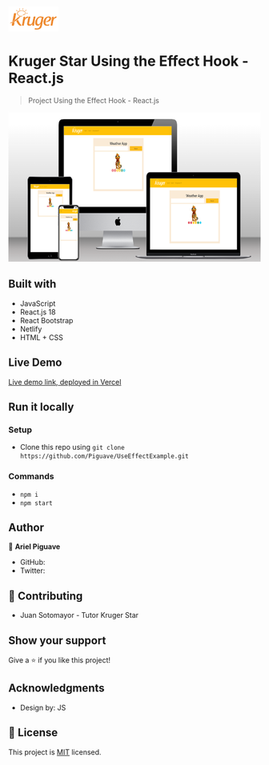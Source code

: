 <img src="./src/assets/logo.png" height="50px">

# Kruger Star Using the Effect Hook - React.js

> Project Using the Effect Hook - React.js

<img src="./src/assets/playground.png" height="300px">

## Built with 

- JavaScript
- React.js 18
- React Bootstrap
- Netlify 
- HTML + CSS

## Live Demo

[Live demo link, deployed in Vercel](https://use-effect-example-lac.vercel.app/)
## Run it locally

 ### Setup

 - Clone this repo using `git clone https://github.com/Piguave/UseEffectExample.git`

 ### Commands

 - `npm i`
 - `npm start`

## Author

👤 **Ariel Piguave**

- GitHub: 
- Twitter: 

## 🤝 Contributing

- Juan Sotomayor - Tutor Kruger Star

## Show your support

Give a ⭐ if you like this project!

## Acknowledgments

- Design by: JS

## 📝 License

This project is [MIT](./MIT.md) licensed.
